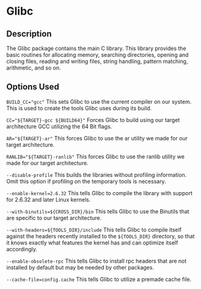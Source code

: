 # Glibc

## Description

The Glibc package contains the main C library. This library provides the basic routines for allocating memory, searching directories, opening and closing files, reading and writing files, string handling, pattern matching, arithmetic, and so on.

## Options Used

`BUILD_CC="gcc"`
This sets Glibc to use the current compiler on our system. This is used to create the tools Glibc uses during its build.

`CC="${TARGET}-gcc ${BUILD64}"`
Forces Glibc to build using our target architecture GCC utilizing the 64 Bit flags.

`AR="${TARGET}-ar"`
This forces Glibc to use the ar utility we made for our target architecture.

`RANLIB="${TARGET}-ranlib"`
This forces Glibc to use the ranlib utility we made for our target architecture.

`--disable-profile`
This builds the libraries without profiling information. Omit this option if profiling on the temporary tools is necessary.

`--enable-kernel=2.6.32`
This tells Glibc to compile the library with support for 2.6.32 and later Linux kernels.

`--with-binutils=${CROSS_DIR}/bin`
This tells Glibc to use the Binutils that are specific to our target architecture.

`--with-headers=${TOOLS_DIR}/include`
This tells Glibc to compile itself against the headers recently installed to the `${TOOLS_DIR}` directory, so that it knows exactly what features the kernel has and can optimize itself accordingly.

`--enable-obsolete-rpc`
This tells Glibc to install rpc headers that are not installed by default but may be needed by other packages.

`--cache-file=config.cache`
This tells Glibc to utilize a premade cache file.